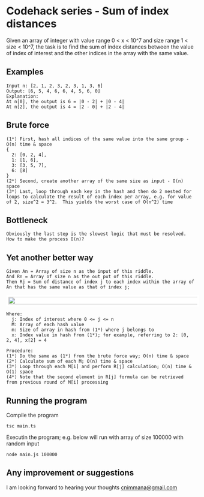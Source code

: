 # Codehack series - Sum of index distances

Given an array of integer with value range 0 < x < 10^7 and size range 1 < size < 10^7, the task is to find the sum of index distances between the value of index of interest and the other indices in the array with the same value.

## Examples

```
Input n: [2, 1, 2, 3, 2, 3, 1, 3, 6]
Output: [6, 5, 4, 6, 6, 4, 5, 6, 0]
Explanation:
At n[0], the output is 6 = |0 - 2| + |0 - 4|
At n[2], the output is 4 = |2 - 0| + |2 - 4|
```

## Brute force
```
(1*) First, hash all indices of the same value into the same group - O(n) time & space
{
  2: [0, 2, 4],
  1: [1, 6],
  3: [3, 5, 7],
  6: [8]
}
(2*) Second, create another array of the same size as input - O(n) space
(3*) Last, loop through each key in the hash and then do 2 nested for loops to calculate the result of each index per array, e.g. for value of 2, size^2 = 3^2.  This yields the worst case of O(n^2) time 
```

## Bottleneck
```
Obviously the last step is the slowest logic that must be resolved.  How to make the process O(n)?
```


## Yet another better way
```
Given An = Array of size n as the input of this riddle.
And Rn = Array of size n as the out put of this riddle.
Then Rj = Sum of distance of index j to each index within the array of An that has the same value as that of index j;
```
<img style="font-color: white; background-color: white; width: 800; height: 20px; padding: 5px" src="https://render.githubusercontent.com/render/math?math=R_{j}=\sum_{i=0}^{m}x_{i} - 2\sum_{i=0}^{j-1}x_{i} %2B (2j - m)x_{j}" />

```
Where:
  j: Index of interest where 0 <= j <= n
  M: Array of each hash value
  m: Size of array in hash from (1*) where j belongs to
  x: Index value in hash from (1*); for example, referring to 2: [0, 2, 4], x[2] = 4

Procedure:
(1*) Do the same as (1*) from the brute force way; O(n) time & space
(2*) Calculate sum of each M; O(n) time & space
(3*) Loop through each M[i] and perform R[j] calculation; O(n) time & O(1) space
(4*) Note that the second element in R[j] formula can be retrieved from previous round of M[i] processing
```

## Running the program

Compile the program
```
tsc main.ts
```

Executin the program; e.g. below will run with array of size 100000 with random input
```
node main.js 100000
```

## Any improvement or suggestions

I am looking forward to hearing your thoughts cnimmana@gmail.com

